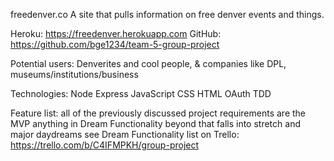 freedenver.co
A site that pulls information on free denver events and things.

Heroku: https://freedenver.herokuapp.com
GitHub: https://github.com/bge1234/team-5-group-project

Potential users:
Denverites and cool people, & companies like DPL, museums/institutions/business

Technologies:
Node
Express
JavaScript
CSS
HTML
OAuth
TDD

Feature list:
all of the previously discussed project requirements are the MVP
anything in Dream Functionality beyond that falls into stretch and major daydreams
see Dream Functionality list on Trello: https://trello.com/b/C4IFMPKH/group-project

